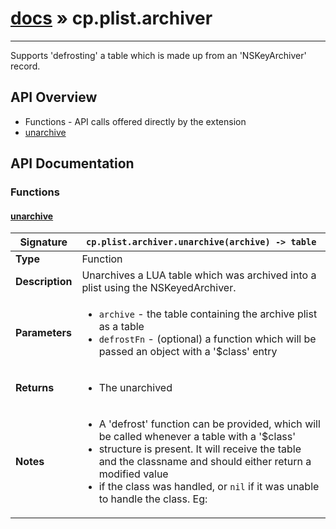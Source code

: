 # [docs](index.md) » cp.plist.archiver
---

Supports 'defrosting' a table which is made up from an 'NSKeyArchiver' record.

## API Overview
* Functions - API calls offered directly by the extension
 * [unarchive](#unarchive)

## API Documentation

### Functions

#### [unarchive](#unarchive)
| <span style="font-align: left;">**Signature**</span> | <span style="font-align: left;">`cp.plist.archiver.unarchive(archive) -> table` </span>                                                |
| -----------------------------------------------------|---------------------------------------------------------------------------------------------------------|
| **Type**                                             | Function                                                                                         |
| **Description**                                      | Unarchives a LUA table which was archived into a plist using the NSKeyedArchiver.                                                                                         |
| **Parameters**                                       | <ul><li>`archive`		- the table containing the archive plist as a table</li><li>`defrostFn`	- (optional) a function which will be passed an object with a '$class' entry</li></ul> |
| **Returns**                                          | <ul><li>The unarchived</li></ul>          |
| **Notes**                                            | <ul><li>A 'defrost' function can be provided, which will be called whenever a table with a '$class'</li><li>   structure is present. It will receive the table and the classname and should either return a modified value</li><li>   if the class was handled, or `nil` if it was unable to handle the class. Eg:</li></ul>                |

